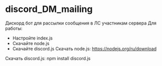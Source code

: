 # discord_DM_mailing
Дискорд бот для рассылки сообщения в ЛС участникам сервера
Для работы:
- Настройте index.js 
- Скачайте node.js
- Скачайте discord.js
Скачать node.js: https://nodejs.org/ru/download

Скачать discord.js: npm install discord.js
